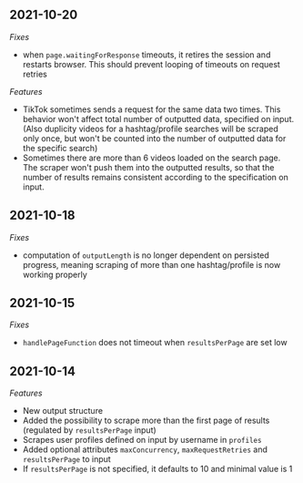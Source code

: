 ## 2021-10-20
*Fixes*
- when `page.waitingForResponse` timeouts, it retires the session and restarts browser. This should prevent
looping of timeouts on request retries

*Features*
- TikTok sometimes sends a request for the same data two times. This behavior won't affect total number of
  outputted data, specified on input. (Also duplicity videos for a hashtag/profile searches will
  be scraped only once, but won't be counted into the number of
  outputted data for the specific search)
- Sometimes there are more than 6 videos loaded on the search page. The scraper won't push them into the
  outputted results, so that the number of results remains consistent according to the specification on
  input.
## 2021-10-18
*Fixes*
- computation of `outputLength` is no longer dependent on persisted progress,
  meaning scraping of more than one hashtag/profile is now working properly
## 2021-10-15
*Fixes*
- `handlePageFunction` does not timeout when `resultsPerPage` are set low
## 2021-10-14
*Features*
- New output structure
- Added the possibility to scrape more than the first page of results (regulated by `resultsPerPage` input)
- Scrapes user profiles defined on input by username in `profiles`
- Added optional attributes `maxConcurrency`, `maxRequestRetries` and `resultsPerPage` to input
- If `resultsPerPage` is not specified, it defaults to 10 and minimal value is 1
